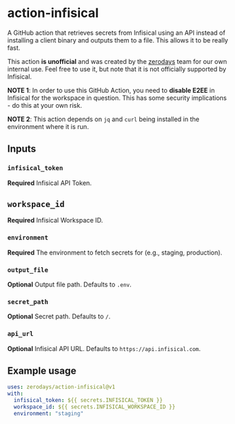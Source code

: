 # action-infisical

A GitHub action that retrieves secrets from Infisical using an API instead of installing a client binary and outputs them to a file. This allows it to be really fast.

This action **is unofficial** and was created by the [zerodays](https://github.com/zerodays) team for our own internal use. Feel free to use it, but note that it is not officially supported by Infisical.

**NOTE 1**: In order to use this GitHub Action, you need to **disable E2EE** in Infisical for the workspace in question. This has some security implications - do this at your own risk.

**NOTE 2**: This action depends on `jq` and `curl` being installed in the environment where it is run.

## Inputs

### `infisical_token`

**Required** Infisical API Token.

## `workspace_id`

**Required** Infisical Workspace ID.

### `environment`

**Required** The environment to fetch secrets for (e.g., staging, production).

### `output_file`

**Optional** Output file path. Defaults to `.env`.

### `secret_path`

**Optional** Secret path. Defaults to `/`.

### `api_url`

**Optional** Infisical API URL. Defaults to `https://api.infisical.com`.

## Example usage

```yaml
uses: zerodays/action-infisical@v1
with:
  infisical_token: ${{ secrets.INFISICAL_TOKEN }}
  workspace_id: ${{ secrets.INFISICAL_WORKSPACE_ID }}
  environment: "staging"
```
